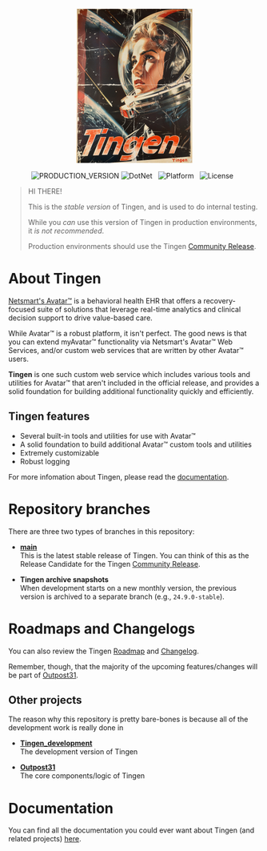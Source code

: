<!-- u241017 -->

<div align="center">

  ![logo](/.github/images/logos/Tingen_README.png)

  ![PRODUCTION_VERSION](https://img.shields.io/badge/release-00.00-seagreen?style=flat-square)
  ![DotNet](https://img.shields.io/badge/.net-Framework_4.8-darkslateblue?style=flat-square)&nbsp;&nbsp;
  ![Platform](https://img.shields.io/badge/platform-Windows-blue?style=flat-square)&nbsp;&nbsp;
  ![License](https://img.shields.io/github/license/spectrum-health-systems/Outpost31?style=flat-square)&nbsp;&nbsp;

</div>

> HI THERE!  
> 
> This is the *stable version* of Tingen, and is used to do internal testing.
>
> While you *can* use this version of Tingen in production environments, it *is not recommended*.
>
> Production environments should use the Tingen [Community Release](https://github.com/spectrum-health-systems/Tingen-CommunityRelease).

# About Tingen

[Netsmart's Avatar™](https://www.ntst.com/Solutions-and-Services/Offerings/myAvatar) is a behavioral health EHR that offers a recovery-focused suite of solutions that leverage real-time analytics and clinical decision support to drive value-based care.

While Avatar™ is a robust platform, it isn't perfect. The good news is that you can extend myAvatar™ functionality via Netsmart's Avatar™ Web Services, and/or custom web services that are written by other Avatar™ users.

**Tingen** is one such custom web service which includes various tools and utilities for Avatar™ that aren't included in the official release, and provides a solid foundation for building additional functionality quickly and efficiently.

## Tingen features

* Several built-in tools and utilities for use with Avatar™
* A solid foundation to build additional Avatar™ custom tools and utilities
* Extremely customizable
* Robust logging

For more infomation about Tingen, please read the [documentation](https://github.com/spectrum-health-systems/Tingen-Documentation).

# Repository branches

There are three two types of branches in this repository:

* **[main](https://github.com/spectrum-health-systems/Tingen/tree/main)**  
  This is the latest stable release of Tingen. You can think of this as the Release Candidate for the Tingen [Community Release](https://github.com/spectrum-health-systems/Tingen-CommunityRelease).

* **Tingen archive snapshots**  
  When development starts on a new monthly version, the previous version is archived to a separate branch (e.g., `24.9.0-stable`).

# Roadmaps and Changelogs

You can also review the Tingen [Roadmap](https://github.com/orgs/spectrum-health-systems/projects/51/views/3) and [Changelog](https://github.com/orgs/spectrum-health-systems/projects/51/views/4?groupedBy%5BcolumnId%5D=141162315&filterQuery=status%3ACompleted).

Remember, though, that the majority of the upcoming features/changes will be part of [Outpost31](https://github.com/spectrum-health-systems/Outpost31).

## Other projects

The reason why this repository is pretty bare-bones is because all of the development work is really done in 

* [**Tingen_development**](https://github.com/spectrum-health-systems/Tingen_development)  
  The development version of Tingen

* [**Outpost31**](https://github.com/spectrum-health-systems/Outpost31)  
  The core components/logic of Tingen

# Documentation

You can find all the documentation you could ever want about Tingen (and related projects) [here](https://github.com/spectrum-health-systems/Tingen-Documentation).
